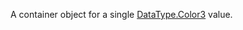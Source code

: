 A container object for a single [DataType.Color3](https://developer.roblox.com/search#stq=Color3) value.